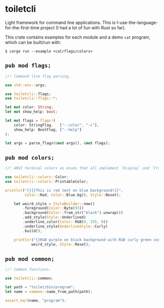 # toiletcli

Light framework for command line applications.
This is I-use-the-language-for-the-first-time project (I had a lot of fun with Rust so far).

This crate contains examples for each module and a demo `cat` program, which can be built/run with:
```console
$ cargo run --example <cat/flags/colors>
```

## `pub mod flags;`

```rust
//! Command line flag parsing.

use std::env::args;

use toiletcli::flags;
use toiletcli::flags::*;

let mut color: String;
let mut show_help: bool;

let mut flags = flags!(
    color: StringFlag,   ["--color", "-c"],
    show_help: BoolFlag, ["--help"]
);

let args = parse_flags(&mut args(), &mut flags);
```

## `pub mod colors;`

```rust
//! ANSI terminal colors as enums that all implement `Display` and `FromStr` traits.

use toiletcli::colors::Color;
use toiletcli::colors::PrintableColor;

println!("{}{}This is red text on blue background!{}",
         Color::Red, Color::Blue.bg(), Style::Reset);

    let weird_style = StyleBuilder::new()
        .foreground(Color::Byte(93))
        .background(Color::from_str("black").unwrap())
        .add_style(Style::Underlined)
        .underline_color(Color::RGB(0, 255, 0))
        .underline_style(UnderlineStyle::Curly)
        .build();

    println!("{}RGB purple on black background with RGB curly green underline!{}",
            weird_style, Style::Reset);
```

## `pub mod common;`
```rust
//! Common functions.

use toiletcli::common;

let path = "toilet/bin/program";
let name = common::name_from_path(path);

assert_eq!(name, "program");
```

